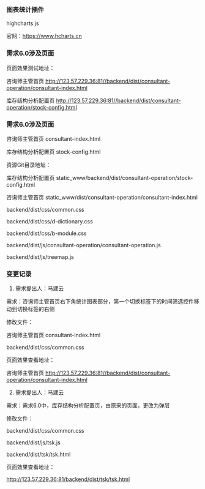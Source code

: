 ### 图表统计插件

highcharts.js

官网：https://www.hcharts.cn

### 需求6.0涉及页面

页面效果测试地址：

咨询师主管首页 http://123.57.229.36:81//backend/dist/consultant-operation/consultant-index.html

库存结构分析配置页 http://123.57.229.36:81//backend/dist/consultant-operation/stock-config.html

### 需求6.0涉及页面

咨询师主管首页 consultant-index.html

库存结构分析配置页 stock-config.html

资源Git目录地址：

库存结构分析配置页 static_www/backend/dist/consultant-operation/stock-config.html

咨询师主管首页 static_www/dist/consultant-operation/consultant-index.html

backend/dist/css/common.css

backend/dist/css/d-dictionary.css

backend/dist/css/b-module.css

backend/dist/js/consultant-operation/consultant-operation.js

backend/dist/js/treemap.js

### 变更记录

1. 需求提出人：马建云

需求：咨询师主管首页右下角统计图表部分，第一个切换标签下的时间筛选控件移动到切换标签的右侧

修改文件：

咨询师主管首页 consultant-index.html

backend/dist/css/common.css

页面效果查看地址：

咨询师主管首页 http://123.57.229.36:81//backend/dist/consultant-operation/consultant-index.html

2. 需求提出人：马建云

需求：需求6.0中，库存结构分析配置页，由原来的页面，更改为弹层

修改文件：

backend/dist/css/common.css

backend/dist/js/tsk.js

backend/dist/tsk/tsk.html

页面效果查看地址：

http://123.57.229.36:81/backend/dist/tsk/tsk.html
